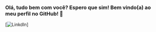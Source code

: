 ### Olá, tudo bem com você? Espero que sim! Bem vindo(a) ao meu perfil no GitHub! 👋

[![LinkdIn](https://img.shields.io/badge/LinkedIn-0077B5?style=for-the-badge&logo=linkedin&logoColor=white)]
